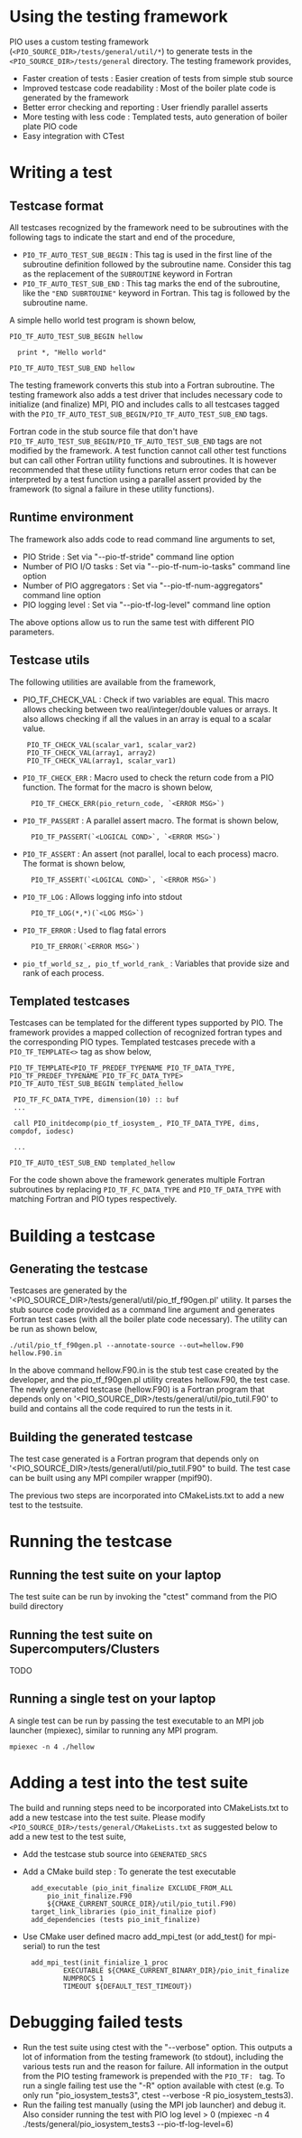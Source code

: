 # Using the testing framework
 PIO uses a custom testing framework (`<PIO_SOURCE_DIR>/tests/general/util/*`) to generate tests in the `<PIO_SOURCE_DIR>/tests/general` directory. The testing framework provides,

* Faster creation of tests : Easier creation of tests from simple stub source
* Improved testcase code readability : Most of the boiler plate code is generated by the framework
* Better error checking and reporting : User friendly parallel asserts
* More testing with less code : Templated tests, auto generation of boiler plate PIO code
* Easy integration with CTest 

# Writing a test

## Testcase format
 All testcases recognized by the framework need to be subroutines with the following tags to indicate the start and end of the procedure,

* `PIO_TF_AUTO_TEST_SUB_BEGIN` : This tag is used in the first line of the subroutine definition followed by the subroutine name. Consider this tag as the replacement of the `SUBROUTINE` keyword in Fortran
* `PIO_TF_AUTO_TEST_SUB_END` : This tag marks the end of the subroutine, like the `"END SUBRTOUINE"` keyword in Fortran. This tag is followed by the subroutine name.

 A simple hello world test program is shown below,

    PIO_TF_AUTO_TEST_SUB_BEGIN hellow

      print *, "Hello world"

    PIO_TF_AUTO_TEST_SUB_END hellow

 The testing framework converts this stub into a Fortran subroutine. The testing framework also adds a test driver that includes necessary code to initialize (and finalize) MPI, PIO and includes calls to all testcases tagged with the `PIO_TF_AUTO_TEST_SUB_BEGIN/PIO_TF_AUTO_TEST_SUB_END` tags.

 Fortran code in the stub source file that don't have `PIO_TF_AUTO_TEST_SUB_BEGIN/PIO_TF_AUTO_TEST_SUB_END` tags are not modified by the framework. A test function cannot call other test functions but can call other Fortran utility functions and subroutines. It is however recommended that these utility functions return error codes that can be interpreted by a test function using a parallel assert provided by the framework (to signal a failure in these utility functions).

## Runtime environment
 The framework also adds code to read command line arguments to set,

* PIO Stride : Set via "--pio-tf-stride" command line option
* Number of PIO I/O tasks : Set via "--pio-tf-num-io-tasks" command line option
* Number of PIO aggregators : Set via "--pio-tf-num-aggregators" command line option
* PIO logging level : Set via "--pio-tf-log-level" command line option

 The above options allow us to run the same test with different PIO parameters.

## Testcase utils

 The following utilities are available from the framework,

*  PIO_TF_CHECK_VAL : Check if two variables are equal. This macro allows checking between two real/integer/double values or arrays. It also allows checking if all the values in an array is equal to a scalar value.

        PIO_TF_CHECK_VAL(scalar_var1, scalar_var2)
        PIO_TF_CHECK_VAL(array1, array2)
        PIO_TF_CHECK_VAL(array1, scalar_var1)

* `PIO_TF_CHECK_ERR` : Macro used to check the return code from a PIO function. The format for the macro is shown below,

        PIO_TF_CHECK_ERR(pio_return_code, `<ERROR MSG>`)

* `PIO_TF_PASSERT` : A parallel assert macro. The format is shown below,

        PIO_TF_PASSERT(`<LOGICAL COND>`, `<ERROR MSG>`)

* `PIO_TF_ASSERT` : An assert (not parallel, local to each process) macro. The format is shown below,

        PIO_TF_ASSERT(`<LOGICAL COND>`, `<ERROR MSG>`)

* `PIO_TF_LOG` : Allows logging info into stdout

        PIO_TF_LOG(*,*)(`<LOG MSG>`)

* `PIO_TF_ERROR` : Used to flag fatal errors

        PIO_TF_ERROR(`<ERROR MSG>`)

* `pio_tf_world_sz_, pio_tf_world_rank_` : Variables that provide size and rank of each process.

## Templated testcases

 Testcases can be templated for the different types supported by PIO. The framework provides a mapped collection of recognized fortran types and the corresponding PIO types. Templated testcases precede with a `PIO_TF_TEMPLATE<>` tag as show below,

    PIO_TF_TEMPLATE<PIO_TF_PREDEF_TYPENAME PIO_TF_DATA_TYPE, PIO_TF_PREDEF_TYPENAME PIO_TF_FC_DATA_TYPE>
    PIO_TF_AUTO_TEST_SUB_BEGIN templated_hellow

     PIO_TF_FC_DATA_TYPE, dimension(10) :: buf
     ...

     call PIO_initdecomp(pio_tf_iosystem_, PIO_TF_DATA_TYPE, dims, compdof, iodesc)

     ... 

    PIO_TF_AUTO_tEST_SUB_END templated_hellow

 For the code shown above the framework generates multiple Fortran subroutines by replacing `PIO_TF_FC_DATA_TYPE` and `PIO_TF_DATA_TYPE` with matching Fortran and PIO types respectively.

# Building a testcase
## Generating the testcase

 Testcases are generated by the '<PIO_SOURCE_DIR>/tests/general/util/pio_tf_f90gen.pl' utility. It parses the stub source code provided as a command line argument and generates Fortran test cases (with all the boiler plate code necessary). The utility can be run as shown below,


    ./util/pio_tf_f90gen.pl --annotate-source --out=hellow.F90 hellow.F90.in


 In the above command hellow.F90.in is the stub test case created by the developer, and the pio_tf_f90gen.pl utility creates hellow.F90, the test case. The newly generated testcase (hellow.F90) is a Fortran program that depends only on '<PIO_SOURCE_DIR>/tests/general/util/pio_tutil.F90' to build and contains all the code required to run the tests in it.

## Building the generated testcase
 The test case generated is a Fortran program that depends only on '<PIO_SOURCE_DIR>/tests/general/util/pio_tutil.F90" to build. The test case can be built using any MPI compiler wrapper (mpif90).

 The previous two steps are incorporated into CMakeLists.txt to add a new test to the testsuite.

# Running the testcase

## Running the test suite on your laptop
 The test suite can be run by invoking the "ctest" command from the PIO build directory

## Running the test suite on Supercomputers/Clusters

 TODO

## Running a single test on your laptop
 A single test can be run by passing the test executable to an MPI job launcher (mpiexec), similar to running any MPI program.

    mpiexec -n 4 ./hellow

# Adding a test into the test suite
 The build and running steps need to be incorporated into CMakeLists.txt to add a new testcase into the test suite. Please modify `<PIO_SOURCE_DIR>/tests/general/CMakeLists.txt` as suggested below to add a new test to the test suite,

* Add the testcase stub source into `GENERATED_SRCS`
* Add a CMake build step : To generate the test executable

        add_executable (pio_init_finalize EXCLUDE_FROM_ALL 
            pio_init_finalize.F90
            ${CMAKE_CURRENT_SOURCE_DIR}/util/pio_tutil.F90)
        target_link_libraries (pio_init_finalize piof)
        add_dependencies (tests pio_init_finalize)

* Use CMake user defined macro add_mpi_test (or add_test() for mpi-serial) to run the test

        add_mpi_test(init_finialize_1_proc
                EXECUTABLE ${CMAKE_CURRENT_BINARY_DIR}/pio_init_finalize
                NUMPROCS 1
                TIMEOUT ${DEFAULT_TEST_TIMEOUT})

# Debugging failed tests
 
* Run the test suite using ctest with the "--verbose" option. This outputs a lot of information from the testing framework (to stdout), including the various tests run and the reason for failure. All information in the output from the PIO testing framework is prepended with the `PIO_TF: ` tag. To run a single failing test use the "-R" option available with ctest (e.g. To only run "pio_iosystem_tests3", ctest --verbose -R pio_iosystem_tests3).
* Run the failing test manually (using the MPI job launcher) and debug it. Also consider running the test with PIO log level > 0 (mpiexec -n 4 ./tests/general/pio_iosystem_tests3 --pio-tf-log-level=6)
